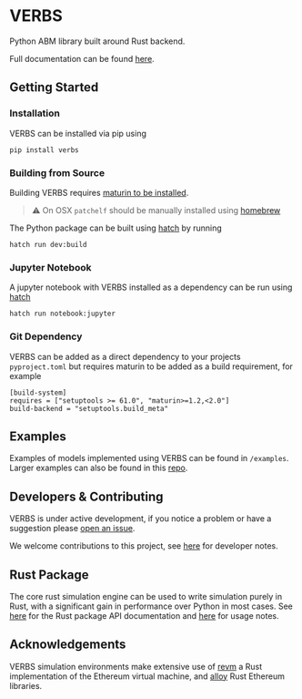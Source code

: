 # VERBS

Python ABM library built around Rust backend.

Full documentation can be found [here](https://simtopia.github.io/verbs/).

## Getting Started

### Installation

VERBS can be installed via pip using

```
pip install verbs
```

### Building from Source

Building VERBS requires [maturin to be installed](https://www.maturin.rs/installation).

> :warning: On OSX ``patchelf`` should be manually installed using
  [homebrew](https://brew.sh)

The Python package can be built using [hatch](https://hatch.pypa.io/latest/)
by running

```
hatch run dev:build
```

### Jupyter Notebook

A jupyter notebook with VERBS installed as a dependency can be
run using [hatch](https://hatch.pypa.io/latest/)

```
hatch run notebook:jupyter
```

### Git Dependency

VERBS can be added as a direct dependency to your projects `pyproject.toml`
but requires maturin to be added as a build requirement, for example

```
[build-system]
requires = ["setuptools >= 61.0", "maturin>=1.2,<2.0"]
build-backend = "setuptools.build_meta"
```

## Examples

Examples of models implemented using VERBS can be
found in `/examples`. Larger examples can also be found in this
[repo](https://github.com/simtopia/verbs-examples).

## Developers & Contributing

VERBS is under active development, if you notice a problem
or have a suggestion please [open an issue](https://github.com/simtopia/verbs/issues).

We welcome contributions to this project, see [here](https://github.com/simtopia/verbs/blob/main/.github/docs/developers.md)
for developer notes.

## Rust Package

The core rust simulation engine can be used to write simulation
purely in Rust, with a significant gain in performance over
Python in most cases. See [here](https://docs.rs/verbs-rs/0.3.0/verbs_rs/index.html)
for the Rust package API documentation and
[here](https://github.com/simtopia/verbs/blob/main/.github/docs/rust.md)
for usage notes.

## Acknowledgements

VERBS simulation environments make extensive use of [revm](https://github.com/bluealloy/revm) a
Rust implementation of the Ethereum virtual machine, and [alloy](https://github.com/alloy-rs/)
Rust Ethereum libraries.
